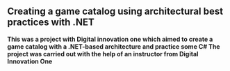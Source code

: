 ## Creating a game catalog using architectural best practices with .NET
**This was a project with Digital innovation one which aimed to create a game catalog with a .NET-based architecture
and practice some C#
The project was carried out with the help of an instructor from Digital Innovation One**
